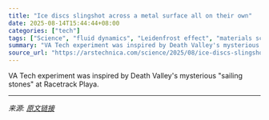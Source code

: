 ```yaml
---
title: "Ice discs slingshot across a metal surface all on their own"
date: 2025-08-14T15:44:44+08:00
categories: ["tech"]
tags: ["Science", "fluid dynamics", "Leidenfrost effect", "materials science", "Physics", "reverse Leidenfrost effect"]
summary: "VA Tech experiment was inspired by Death Valley's mysterious \"sailing stones\" at Racetrack Playa."
source_url: "https://arstechnica.com/science/2025/08/ice-discs-slingshot-across-a-metal-surface-all-on-their-own/"
---
```


VA Tech experiment was inspired by Death Valley's mysterious "sailing stones" at Racetrack Playa.

---

*来源: [原文链接](https://arstechnica.com/science/2025/08/ice-discs-slingshot-across-a-metal-surface-all-on-their-own/)*
